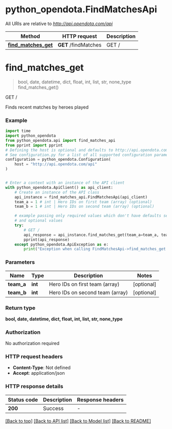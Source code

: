 # python_opendota.FindMatchesApi

All URIs are relative to *http://api.opendota.com/api*

Method | HTTP request | Description
------------- | ------------- | -------------
[**find_matches_get**](FindMatchesApi.md#find_matches_get) | **GET** /findMatches | GET /


# **find_matches_get**
> bool, date, datetime, dict, float, int, list, str, none_type find_matches_get()

GET /

Finds recent matches by heroes played

### Example


```python
import time
import python_opendota
from python_opendota.api import find_matches_api
from pprint import pprint
# Defining the host is optional and defaults to http://api.opendota.com/api
# See configuration.py for a list of all supported configuration parameters.
configuration = python_opendota.Configuration(
    host = "http://api.opendota.com/api"
)


# Enter a context with an instance of the API client
with python_opendota.ApiClient() as api_client:
    # Create an instance of the API class
    api_instance = find_matches_api.FindMatchesApi(api_client)
    team_a = 1 # int | Hero IDs on first team (array) (optional)
    team_b = 1 # int | Hero IDs on second team (array) (optional)

    # example passing only required values which don't have defaults set
    # and optional values
    try:
        # GET /
        api_response = api_instance.find_matches_get(team_a=team_a, team_b=team_b)
        pprint(api_response)
    except python_opendota.ApiException as e:
        print("Exception when calling FindMatchesApi->find_matches_get: %s\n" % e)
```


### Parameters

Name | Type | Description  | Notes
------------- | ------------- | ------------- | -------------
 **team_a** | **int**| Hero IDs on first team (array) | [optional]
 **team_b** | **int**| Hero IDs on second team (array) | [optional]

### Return type

**bool, date, datetime, dict, float, int, list, str, none_type**

### Authorization

No authorization required

### HTTP request headers

 - **Content-Type**: Not defined
 - **Accept**: application/json


### HTTP response details

| Status code | Description | Response headers |
|-------------|-------------|------------------|
**200** | Success |  -  |

[[Back to top]](#) [[Back to API list]](../README.md#documentation-for-api-endpoints) [[Back to Model list]](../README.md#documentation-for-models) [[Back to README]](../README.md)


